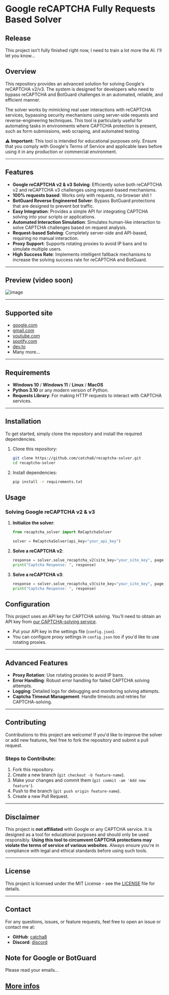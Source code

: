 # **Google reCAPTCHA Fully Requests Based Solver**

## Release

This project isn't fully finished right now, I need to train a lot more the AI. I'll let you know...

## Overview
This repository provides an advanced solution for solving Google's reCAPTCHA v2/v3. The system is designed for developers who need to bypass reCAPTCHA and BotGuard challenges in an automated, reliable, and efficient manner.

The solver works by mimicking real user interactions with reCAPTCHA services, bypassing security mechanisms using server-side requests and reverse-engineering techniques. This tool is particularly useful for automating tasks in environments where CAPTCHA protection is present, such as form submissions, web scraping, and automated testing.

⚠️ **Important:** This tool is intended for educational purposes only. Ensure that you comply with Google's Terms of Service and applicable laws before using it in any production or commercial environment.

---

## Features

- **Google reCAPTCHA v2 & v3 Solving**: Efficiently solve both reCAPTCHA v2 and reCAPTCHA v3 challenges using request-based mechanisms.
- **100% requests based**: Works only with requests, no browser shit !
- **BotGuard Reverse Engineered Solver**: Bypass BotGuard protections that are designed to prevent bot traffic.
- **Easy Integration**: Provides a simple API for integrating CAPTCHA solving into your scripts or applications.
- **Automated Interaction Simulation**: Simulates human-like interaction to solve CAPTCHA challenges based on request analysis.
- **Request-based Solving**: Completely server-side and API-based, requiring no manual interaction.
- **Proxy Support**: Supports rotating proxies to avoid IP bans and to simulate multiple users.
- **High Success Rate**: Implements intelligent fallback mechanisms to increase the solving success rate for reCAPTCHA and BotGuard.

---

## Preview (video soon)

![image](https://github.com/user-attachments/assets/a650a163-b369-4065-8680-09c7b5afb023)



---


## Supported site

- [google.com](https://www.google.com/)
- [gmail.com](https://www.gmail.com/)
- [youtube.com](https://www.youtube.com/)
- [spotify.com](https://www.spotify.com/)
- [dev.to](https://www.dev.to/)
- Many more...

---

## Requirements

- **Windows 10** / **Windows 11** / **Linux** / **MacOS**
- **Python 3.10** or any modern version of Python.
- **Requests Library**: For making HTTP requests to interact with CAPTCHA services.
  
---

## Installation

To get started, simply clone the repository and install the required dependencies.

1. Clone this repository:

   ```bash
   git clone https://github.com/catcha8/recaptcha-solver.git
   cd recaptcha-solver
   ```

2. Install dependencies:

   ```bash
   pip install -r requirements.txt
   ```
## Usage

### Solving Google reCAPTCHA v2 & v3

1. **Initialize the solver**:

   ```python
   from recaptcha_solver import ReCaptchaSolver

   solver = ReCaptchaSolver(api_key="your_api_key")
   ```

2. **Solve a reCAPTCHA v2**:

   ```python
   response = solver.solve_recaptcha_v2(site_key="your_site_key", page_url="https://example.com")
   print("Captcha Response: ", response)
   ```

3. **Solve a reCAPTCHA v3**:

   ```python
   response = solver.solve_recaptcha_v3(site_key="your_site_key", page_url="https://example.com")
   print("Captcha Response: ", response)
   ```

## Configuration

This project uses an API key for CAPTCHA solving. You'll need to obtain an API key from [our CAPTCHA-solving service](https://discord.gg/XuGAPnAP45).

- Put your API key in the settings file (`config.json`).
- You can configure proxy settings in `config.json` too if you'd like to use rotating proxies.

---

## Advanced Features

- **Proxy Rotation**: Use rotating proxies to avoid IP bans.
- **Error Handling**: Robust error handling for failed CAPTCHA solving attempts.
- **Logging**: Detailed logs for debugging and monitoring solving attempts.
- **Captcha Timeout Management**: Handle timeouts and retries for CAPTCHA-solving.

---

## Contributing

Contributions to this project are welcome! If you'd like to improve the solver or add new features, feel free to fork the repository and submit a pull request.

### Steps to Contribute:

1. Fork this repository.
2. Create a new branch (`git checkout -b feature-name`).
3. Make your changes and commit them (`git commit -am 'Add new feature'`).
4. Push to the branch (`git push origin feature-name`).
5. Create a new Pull Request.

---

## Disclaimer

This project is **not affiliated** with Google or any CAPTCHA service. It is designed as a tool for educational purposes and should only be used responsibly. **Using this tool to circumvent CAPTCHA protections may violate the terms of service of various websites.** Always ensure you're in compliance with legal and ethical standards before using such tools.

---

## License

This project is licensed under the MIT License - see the [LICENSE](LICENSE) file for details.

---

## Contact

For any questions, issues, or feature requests, feel free to open an issue or contact me at:

- **GitHub**: [catcha8](https://github.com/catcha8)
- **Discord**: [discord](https://discord.gg/XuGAPnAP45)

## Note for Google or BotGuard

Please read your emails...

## [More infos](https://dev.to/catcha8/recaptcha-reverse-engineering-9b0)


